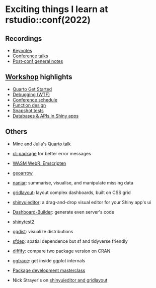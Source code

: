# Exciting things I learn at rstudio::conf(2022)

## Recordings

-   [Keynotes](https://www.rstudio.com/conference/#conf-keynotes)
-   [Conference talks](https://www.rstudio.com/conference/2022/2022-conf-talks/)
-   [Post-conf general notes](https://www.rstudio.com/blog/talks-and-workshops-from-rstudio-conf-2022/)

## [Workshop](https://github.com/rstudio-conf-2022/) highlights

-   [Quarto Get Started](https://github.com/rstudio-conf-2022/get-started-quarto)
-   [Debugging (WTF)](https://rstats-wtf.github.io/wtf-debugging-slides/)
-   [Conference schedule](https://www.rstudio.com/conference/2022/schedule/)
-   [Function design](https://design.tidyverse.org/)
-   [Snapshot tests](https://github.com/rstudio-conf-2022/pkg-dev-masterclass/blob/main/materials/6-testing-2-snapshot-tests.pdf)
-   [Databases & APIs in Shiny apps](https://shinyprod.com/units/d1-04-db-api.html)

## Others

-   Mine and Julia's [Quarto talk](https://mine.quarto.pub/hello-quarto/)

-   [cli package](https://cli.r-lib.org/) for better error messages

-   [WASM WebR, Emscripten](https://webr.gwstagg.co.uk/)

-   [geoarrow](https://github.com/paleolimbot/geoarrow)

-   [naniar](https://naniar.njtierney.com/): summarise, visualise, and manipulate missing data

-   [gridlayout](https://rstudio.github.io/gridlayout/): layout complex dashboards, built on CSS grid

-   [shinyuieditor](https://rstudio.github.io/shinyuieditor/): a drag-and-drop visual editor for your Shiny app's ui

-   [Dashboard-Builder](https://github.com/petergandenberger/dashboard-builder): generate even server's code

-   [shinytest2](https://rstudio.github.io/shinytest2/)

-   [ggdist](https://mjskay.github.io/ggdist/): visualize distributions

-   [sfdep](https://sfdep.josiahparry.com/): spatial dependence but sf and tidyverse friendly

-   [diffify](https://diffify.com/): compare two package version on CRAN

-   [ggtrace](https://github.com/yjunechoe/ggtrace-rstudioconf2022): get inside ggplot internals

-   [Package development masterclass](https://github.com/rstudio-conf-2022/pkg-dev-masterclass/)

-   Nick Strayer's on [shinyuieditor and gridlayout](https://nickstrayer.me/rstudioconf2022/videos/drag-and-drop.webm)
